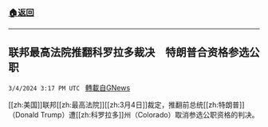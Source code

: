 ###  [:house:返回](README.md)
---


## 联邦最高法院推翻科罗拉多裁决　特朗普合资格参选公职
`3/4/2024 3:17 PM UTC ` [轉載自GNews](https://gnews.org/articles/2364159)

[[zh:美国]]联邦[[zh:最高法院]][[zh:3月4日]]裁定，推翻前总统[[zh:特朗普]]（Donald Trump）遭[[zh:科罗拉多]]州（Colorado）取消参选公职资格的判决。
